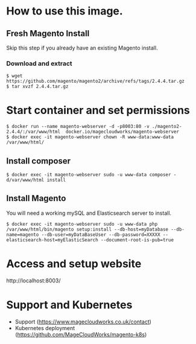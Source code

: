 # How to use this image.
## Fresh Magento Install  
Skip this step if you already have an existing Magento install. 
### Download and extract 
```
$ wget https://github.com/magento/magento2/archive/refs/tags/2.4.4.tar.gz
$ tar xvzf 2.4.4.tar.gz
```

#  Start container and set permissions
```
$ docker run --name magento-webserver -d -p8003:80 -v ./magento2-2.4.4/:/var/www/html  docker.io/magecloudworks/magento-webserver
$ docker exec -it magento-webserver chown -R www-data:www-data /var/www/html/ 
```
## Install composer
```
$ docker exec -it magento-webserver sudo -u www-data composer -d/var/www/html install
```

## Install Magento 
You will need a working mySQL and Elasticsearch server to install. 
```
$ docker exec -it magento-webserver sudo -u www-data php /var/www/html/bin/magento setup:install --db-host=myDatabase --db-name=magento --db-user=myDataBaseUser --db-password=XXXXX --elasticsearch-host=myElasticSearch --document-root-is-pub=true
```
# Access and setup website 
http://localhost:8003/

# Support and Kubernetes 
- Support (https://www.magecloudworks.co.uk/contact)
- Kubernetes deployment (https://github.com/MageCloudWorks/magento-k8s)

